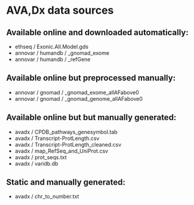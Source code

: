 # AVA,Dx data sources

## Available online and downloaded automatically:
- ethseq / Exonic.All.Model.gds
- annovar / humandb / <hg19>_gnomad_exome
- annovar / humandb / <hg19>_refGene

## Available online but preprocessed manually:
- annovar / gnomad / <hg19>_gnomad_exome_allAFabove0
- annovar / gnomad / <hg19>_gnomad_genome_allAFabove0

## Available online but but manually generated:
- avadx / CPDB_pathways_genesymbol.tab
- avadx / Transcript-ProtLength.csv
- avadx / Transcript-ProtLength_cleaned.csv
- avadx / map_RefSeq_and_UniProt.csv
- avadx / prot_seqs.txt
- avadx / varidb.db

## Static and manually generated:
- avadx / chr_to_number.txt
